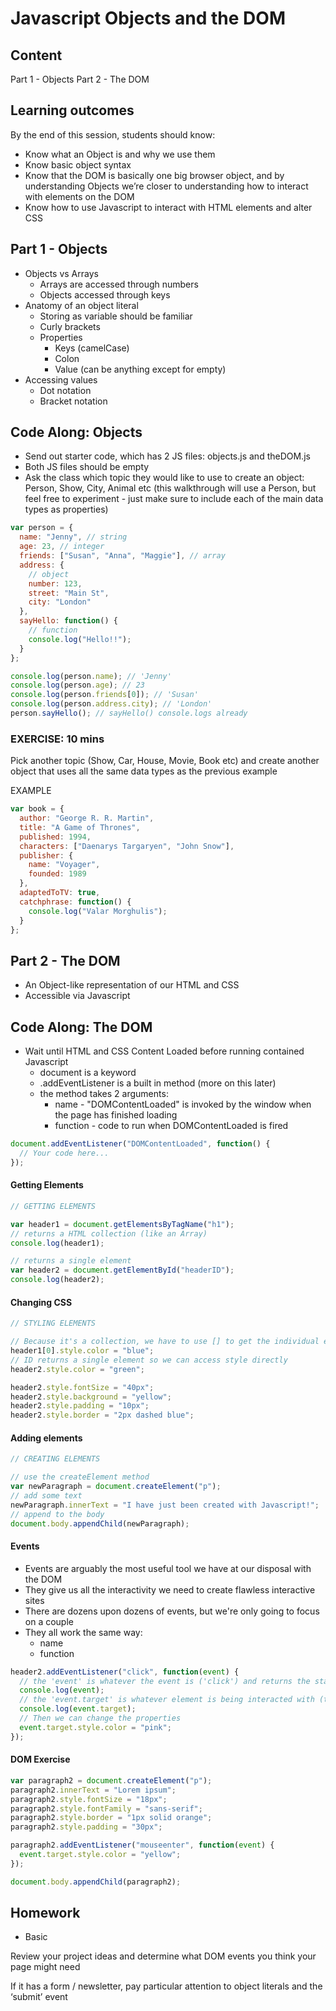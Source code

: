 # Javascript Objects and the DOM

## Content

Part 1 - Objects
Part 2 - The DOM

## Learning outcomes

By the end of this session, students should know:

- Know what an Object is and why we use them
- Know basic object syntax
- Know that the DOM is basically one big browser object, and by understanding Objects we’re closer to understanding how to interact with elements on the DOM
- Know how to use Javascript to interact with HTML elements and alter CSS

## Part 1 - Objects

- Objects vs Arrays
  - Arrays are accessed through numbers
  - Objects accessed through keys
- Anatomy of an object literal
  - Storing as variable should be familiar
  - Curly brackets
  - Properties
    - Keys (camelCase)
    - Colon
    - Value (can be anything except for empty)
- Accessing values
  - Dot notation
  - Bracket notation

## Code Along: Objects

- Send out starter code, which has 2 JS files: objects.js and theDOM.js
- Both JS files should be empty
- Ask the class which topic they would like to use to create an object: Person, Show, City, Animal etc (this walkthrough will use a Person, but feel free to experiment - just make sure to include each of the main data types as properties)

```javascript
var person = {
  name: "Jenny", // string
  age: 23, // integer
  friends: ["Susan", "Anna", "Maggie"], // array
  address: {
    // object
    number: 123,
    street: "Main St",
    city: "London"
  },
  sayHello: function() {
    // function
    console.log("Hello!!");
  }
};
```

```javascript
console.log(person.name); // 'Jenny'
console.log(person.age); // 23
console.log(person.friends[0]); // 'Susan'
console.log(person.address.city); // 'London'
person.sayHello(); // sayHello() console.logs already
```

### EXERCISE: 10 mins

Pick another topic (Show, Car, House, Movie, Book etc) and create another object that uses all the same data types as the previous example

EXAMPLE

```javascript
var book = {
  author: "George R. R. Martin",
  title: "A Game of Thrones",
  published: 1994,
  characters: ["Daenarys Targaryen", "John Snow"],
  publisher: {
    name: "Voyager",
    founded: 1989
  },
  adaptedToTV: true,
  catchphrase: function() {
    console.log("Valar Morghulis");
  }
};
```

## Part 2 - The DOM

- An Object-like representation of our HTML and CSS
- Accessible via Javascript

## Code Along: The DOM

- Wait until HTML and CSS Content Loaded before running contained Javascript
  - document is a keyword
  - .addEventListener is a built in method (more on this later)
  - the method takes 2 arguments:
    - name - "DOMContentLoaded" is invoked by the window when the page has finished loading
    - function - code to run when DOMContentLoaded is fired

```javascript
document.addEventListener("DOMContentLoaded", function() {
  // Your code here...
});
```

#### Getting Elements

```javascript
// GETTING ELEMENTS

var header1 = document.getElementsByTagName("h1");
// returns a HTML collection (like an Array)
console.log(header1);

// returns a single element
var header2 = document.getElementById("headerID");
console.log(header2);
```

#### Changing CSS

```javascript
// STYLING ELEMENTS

// Because it's a collection, we have to use [] to get the individual element
header1[0].style.color = "blue";
// ID returns a single element so we can access style directly
header2.style.color = "green";

header2.style.fontSize = "40px";
header2.style.background = "yellow";
header2.style.padding = "10px";
header2.style.border = "2px dashed blue";
```

#### Adding elements

```javascript
// CREATING ELEMENTS

// use the createElement method
var newParagraph = document.createElement("p");
// add some text
newParagraph.innerText = "I have just been created with Javascript!";
// append to the body
document.body.appendChild(newParagraph);
```

#### Events

- Events are arguably the most useful tool we have at our disposal with the DOM
- They give us all the interactivity we need to create flawless interactive sites
- There are dozens upon dozens of events, but we're only going to focus on a couple
- They all work the same way:
  - name
  - function

```javascript
header2.addEventListener("click", function(event) {
  // the 'event' is whatever the event is ('click') and returns the state of the page
  console.log(event);
  // the 'event.target' is whatever element is being interacted with (the h2)
  console.log(event.target);
  // Then we can change the properties
  event.target.style.color = "pink";
});
```

#### DOM Exercise

```javascript
var paragraph2 = document.createElement("p");
paragraph2.innerText = "Lorem ipsum";
paragraph2.style.fontSize = "18px";
paragraph2.style.fontFamily = "sans-serif";
paragraph2.style.border = "1px solid orange";
paragraph2.style.padding = "30px";

paragraph2.addEventListener("mouseenter", function(event) {
  event.target.style.color = "yellow";
});

document.body.appendChild(paragraph2);
```

## Homework

- Basic

Review your project ideas and determine what DOM events you think your page might need

If it has a form / newsletter, pay particular attention to object literals and the ‘submit’ event

